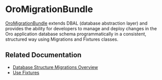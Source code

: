 <a id="bundle-docs-platform-migration-bundle"></a>

# OroMigrationBundle

<a href="https://github.com/oroinc/platform/tree/6.1/src/Oro/Bundle/MigrationBundle" target="_blank">OroMigrationBundle</a> extends DBAL (database abstraction layer) and provides the ability for developers to manage and deploy changes in the Oro application database schema programmatically in a consistent, structured way using Migrations and Fixtures classes.

## Related Documentation

* [Database Structure Migrations Overview](../../../backend/entities/migration.md#backend-entities-migrations)
* [Use Fixtures](../../../backend/entities/fixtures.md#backend-entities-fixtures)

<!-- Frontend -->
